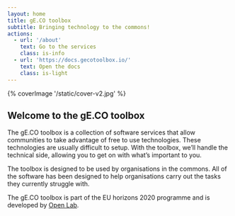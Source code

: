 ```yaml
---
layout: home
title: gE.CO toolbox
subtitle: Bringing technology to the commons!
actions:
  - url: '/about'
    text: Go to the services
    class: is-info
  - url: 'https://docs.gecotoolbox.io/'
    text: Open the docs
    class: is-light
---
```


{% coverImage '/static/cover-v2.jpg' %}

## Welcome to the gE.CO toolbox

The gE.CO toolbox is a collection of software services that allow communities to take advantage of free to use technologies.
These technologies are usually difficult to setup. With the toolbox, we’ll handle the technical side, allowing you to get on with what’s important to you.

The toolbox is designed to be used by organisations in the commons.
All of the software has been designed to help organisations carry out the tasks they currently struggle with.

The gE.CO toolbox is part of the EU horizons 2020 programme
and is developed by [Open Lab](https://openlab.ncl.ac.uk).
